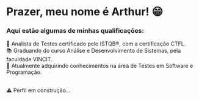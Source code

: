 <h1>Prazer, meu nome é Arthur! 😁</h1> 

<h3>Aqui estão algumas de minhas qualificações:</h3>
🐞 Analista de Testes certificado pelo ISTQB®, com a certificação CTFL.<br>
📚 Graduando do curso Análise e Desenvolvimento de Sistemas, pela faculdade VINCIT.<br>
🧠 Atualmente adquirindo conhecimentos na área de Testes em Software e Programação.

<br>⚠️ Perfil em construção...
<!--
**arthuralvesQA/arthuralvesQA** is a ✨ _special_ ✨ repository because its `README.md` (this file) appears on your GitHub profile.

Here are some ideas to get you started:

- 🔭 I’m currently working on ...
- 🌱 I’m currently learning ...
- 👯 I’m looking to collaborate on ...
- 🤔 I’m looking for help with ...
- 💬 Ask me about ...
- 📫 How to reach me: ...
- 😄 Pronouns: ...
- ⚡ Fun fact: ...
-->
